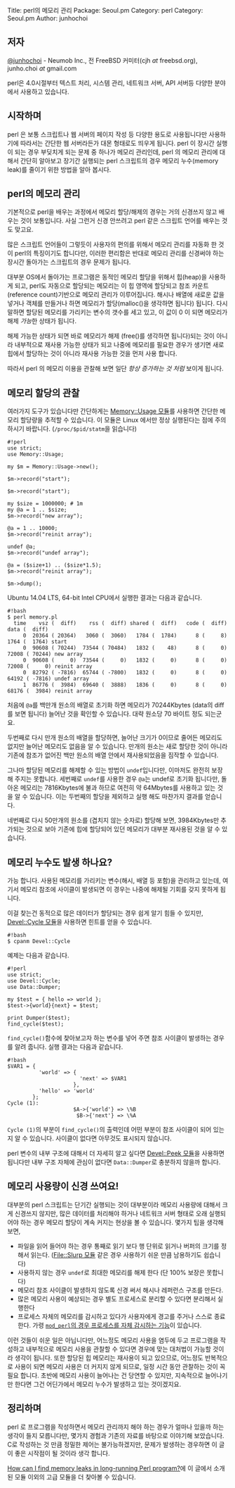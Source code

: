 Title:    perl의 메모리 관리
Package:  Seoul.pm
Category: perl
Category: Seoul.pm
Author:   junhochoi

저자
-----

[@junhochoi][twitter-junhochoi] - Neumob Inc., 전 FreeBSD 커미터(cjh _at_ freebsd.org), junho.choi _at_ gmail.com

perl은 4.0시절부터 텍스트 처리, 시스템 관리, 네트워크 서버, API 서버등 다양한 분야에서
사용하고 있습니다.

시작하며
---------

perl 은 보통 스크립트나 웹 서버의 페이지 작성 등 다양한 용도로 사용됩니다만 사용하기에 따라서는
간단한 웹 서버라든가 대몬 형태로도 띄우게 됩니다. perl 이 장시간 실행이 되는 경우 부딪치게 되는
문제 중 하나가 메모리 관리인데, perl 의 메모리 관리에 대해서 간단히 알아보고 장기간 실행되는 perl
스크립트의 경우 메모리 누수(memory leak)를 줄이기 위한 방법을 알아 봅시다.

perl의 메모리 관리
-----------------
기본적으로 perl을 배우는 과정에서 메모리 할당/해제의 경우는 거의 신경쓰지 않고 배우는 것이 보통입니다.
사실 그런거 신경 안쓰려고 perl 같은 스크립트 언어를 배우는 것도 맞고요.

많은 스크립트 언어들이 그렇듯이 사용자의 편의를 위해서 메모리 관리를 자동화 한 것이 perl의
특징이기도 합니다만, 이러한 편리함은 반대로 메모리 관리를 신경써야 하는 장시간 돌아가는
스크립트의 경우 문제가 됩니다.

대부분 OS에서 돌아가는 프로그램은 동적인 메모리 할당을 위해서 힙(heap)을
사용하게 되고, perl도 자동으로 할당되는 메모리는 이 힙 영역에 할당되고 참조 카운트
(reference count)기반으로 메모리 관리가 이루어집니다. 해시나 배열에 새로운 값을
넣거나 객체를 만들거나 하면 메모리가 할당(malloc()을 생각하면 됩니다) 됩니다.
다시 말하면 할당된 메모리를 가리키는 변수의 갯수를 세고 있고, 이 값이 0 이 되면 메모리가
해제 *가능*한 상태가 됩니다.

해제 가능한 상태가 되면 바로 메모리가 해제 (free()를 생각하면 됩니다)되는 것이 아니라
내부적으로 재사용 가능한 상태가 되고 나중에
메모리를 필요한 경우가 생기면 새로 힙에서 할당하는 것이 아니라 재사용 가능한 것을
먼저 사용 합니다.

따라서 perl 의 메모리 이용을 관찰해 보면 일단 *항상 증가하는 것 처럼* 보이게 됩니다.

메모리 할당의 관찰
------------------
여러가지 도구가 있습니다만 간단하게는 [Memory::Usage 모듈][cpan-memory-usage]를 사용하면
간단한 메모리 할당량을 추적할 수 있습니다. 이 모듈은 Linux 에서만 정상 실행된다는 점에
주의하시기 바랍니다. (`/proc/$pid/statm`을 읽습니다)

    #!perl
    use strict;
    use Memory::Usage;

    my $m = Memory::Usage->new();

    $m->record("start");

    $m->record("start");

    my $size = 1000000; # 1m
    my @a = 1 .. $size;
    $m->record("new array");

    @a = 1 .. 10000;
    $m->record("reinit array");

    undef @a;
    $m->record("undef array");

    @a = ($size+1) .. ($size*1.5);
    $m->record("reinit array");

    $m->dump();

Ubuntu 14.04 LTS, 64-bit Intel CPU에서 실행한 결과는 다음과 같습니다.

    #!bash
    $ perl memory.pl
      time    vsz (  diff)    rss (  diff) shared (  diff)   code (  diff)   data (  diff)
         0  20364 ( 20364)   3060 (  3060)   1784 (  1784)      8 (     8)   1764 (  1764) start
         0  90608 ( 70244)  73544 ( 70484)   1832 (    48)      8 (     0)  72008 ( 70244) new array
         0  90608 (     0)  73544 (     0)   1832 (     0)      8 (     0)  72008 (     0) reinit array
         0  82792 ( -7816)  65744 ( -7800)   1832 (     0)      8 (     0)  64192 ( -7816) undef array
         1  86776 (  3984)  69640 (  3888)   1836 (     0)      8 (     0)  68176 (  3984) reinit array

처음에 `@a`를 백만개 원소의 배열로 초기화 하면 메모리가 70244Kbytes (data의 diff를 보면 됩니다)
늘어난 것을 확인할 수 있습니다. 대략 원소당 70 바이트 정도 되는군요.

두번째로 다시 만개 원소의 배열을 할당하면, 늘어난 크기가 0이므로 줄어든 메모리도 없지만
늘어난 메모리도 없음을 알 수 있습니다. 만개의 원소는 새로 할당한 것이 아니라 기존에 참조가 없어진
백만 원소의 배열 안에서 재사용되었음을 짐작할 수 있습니다.

그나마 할당된 메모리를 해제할 수 있는 방법이 `undef`입니다만, 이마저도 완전히 보장해 주지는 못합니다.
세번째로 `undef`를 사용한 경우 `@a`는 undef로 초기화 됩니다만, 돌아온 메모리는 7816Kbytes에 불과 하므로
여전히 약 64Mbytes를 사용하고 있는 것을 알 수 있습니다. 이는 두번째의 할당을 제외하고 실행 해도 마찬가지
결과를 얻습니다.

네번째로 다시 50만개의 원소를 (겹치지 않는 숫자로) 할당해 보면, 3984Kbytes만 추가되는 것으로
보아 기존에 힙에 할당되어 있던 메모리가 대부분 재사용된 것을 알 수 있습니다.

메모리 누수도 발생 하나요?
----------------------------
가능 합니다. 사용된 메모리를 가리키는 변수(해시, 배열 등 포함)을 관리하고 있는데,
여기서 메모리 참조에 사이클이 발생되면 이 경우는 나중에 해제될 기회를 갖지 못하게 됩니다.

이걸 찾는건 동적으로 많은 데이터가 할당되는 경우 쉽게 알기 힘들 수 있지만,
[Devel::Cycle 모듈][cpan-devel-cycle]을 사용하면 힌트를 얻을 수 있습니다.

    #!bash
    $ cpanm Devel::Cycle

예제는 다음과 같습니다.

    #!perl
    use strict;
    use Devel::Cycle;
    use Data::Dumper;

    my $test = { hello => world };
    $test->{world}{next} = $test;

    print Dumper($test);
    find_cycle($test);

`find_cycle()`함수에 찾아보고자 하는 변수를 넣어 주면 참조 사이클이 발생하는 경우를
알려 줍니다. 실행 결과는 다음과 같습니다.

    #!bash
    $VAR1 = {
              'world' => {
                           'next' => $VAR1
                         },
              'hello' => 'world'
            };
    Cycle (1):
                         $A->{'world'} => \%B
                          $B->{'next'} => \%A

`Cycle (1)`의 부분이 `find_cycle()`의 출력인데 어떤 부분이 참조 사이클이 되어 있는지
알 수 있습니다. 사이클이 없다면 아무것도 표시되지 않습니다.

perl 변수의 내부 구조에 대해서 더 자세히 알고 싶다면 [Devel::Peek 모듈][cpan-devel-peek]을
사용하면 됩니다만 내부 구조 자체에 관심이 없다면 `Data::Dumper`로 충분하지 않을까 합니다.

메모리 사용량이 신경 쓰여요!
----------------------------
대부분의 perl 스크립트는 단기간 실행되는 것이 대부분이라 메모리 사용량에 대해서 크게
신경쓰지 않지만, 많은 데이터를 처리해야 하거나 네트워크 서버 형태로 오래 실행되어야 하는
경우 메모리 할당이 계속 커지는 현상을 볼 수 있습니다. 몇가지 팁을 생각해 보면,

- 파일을 읽어 들어야 하는 경우 통째로 읽기 보다 행 단위로 읽거나 버퍼의 크기를 정해서 읽는다.
  ([File::Slurp 모듈][cpan-file-slurp] 같은 경우 사용하기 쉬운 만큼 남용하기도 쉽습니다)
- 사용하지 않는 경우 `undef`로 최대한 메모리를 해제 한다 (단 100% 보장은 못합니다)
- 메모리 참조 사이클이 발생하지 않도록 신경 써서 해시나 레퍼런스 구조를 만든다.
- 많은 메모리 사용이 예상되는 경우 별도 프로세스로 분리할 수 있다면 분리해서 실행한다
- 프로세스 자체의 메모리를 감시하고 있다가 사용자에게 경고를 주거나 스스로 종료한다. 가령 [`mod_perl`의 경우 프로세스를 자체 감시하는 기능][modperl-apache2-resource]이 있습니다.

이런 것들이 쉬운 일은 아닙니다만, 어느정도 메모리 사용을 염두에 두고 프로그램을 작성하고
내부적으로 메모리 사용을 관찰할 수 있다면 경우에 맞는 대처법이 가능할 것이라 생각이 됩니다.
또한 할당된 힙 메모리는 재사용이 되고 있으므로, 어느정도 반복적으로 사용이 되면
메모리 사용은 더 커지지 않게 되므로, 일정 시간 동안 관찰하는 것이 꼭 필요 합니다.
초반에 메모리 사용이 늘어나는 건 당연할 수 있지만,
지속적으로 늘어나기만 한다면 그건 어딘가에서 메모리 누수가 발생하고 있는 것이겠지요.

정리하며
---------
perl 로 프로그램을 작성하면서 메모리 관리까지 해야 하는 경우가 얼마나 있을까 하는 생각이
들지 모릅니다만, 몇가지 경험과 기존의 자료를 바탕으로 이야기해 보았습니다. C로 작성하는 것
만큼 정밀한 제어는 불가능하겠지만, 문제가 발생하는 경우하면 이 글이 좋은 시작점이 될 것이라
생각 합니다.

[How can I find memory leaks in long-running Perl program?][stackoverflow-perl-memory-leak]에
이 글에서 소개된 모듈 이외의 고급 모듈을 더 찾아볼 수 있습니다.

[twitter-junhochoi]: http://twitter.com/#!/junhochoi
[cpan-devel-cycle]: https://metacpan.org/pod/Devel::Cycle
[cpan-devel-peek]: https://metacpan.org/pod/Devel::Peek
[cpan-memory-usage]: https://metacpan.org/pod/Memory::Usage
[cpan-file-slurp]: https://metacpan.org/pod/File::Slurp
[stackoverflow-perl-memory-leak]: http://stackoverflow.com/questions/429254/how-can-i-find-memory-leaks-in-long-running-perl-program
[modperl-apache2-resource]: https://perl.apache.org/docs/2.0/api/Apache2/Resource.html
